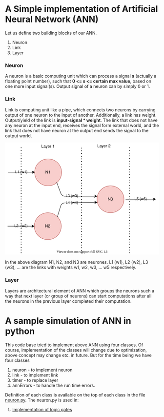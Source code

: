 # A Simple implementation of Artificial Neural Network (ANN)
Let us define two building blocks of our ANN. 
1.  Neuron
2.  Link
3.  Layer
### Neuron 
A neuron is a basic computing unit which can process a signal **s** (actually a floating point number), such that **0 <= s <= certain max value**, 
based on one more input signal(s). Output signal of a neuron can by simply 0 or 1.

### Link
Link is computing unit like a pipe, which connects two neurons by carrying output of one neuron to the input of another.
Additionally, a link has weight. Output/yield of the link is **input-signal * weight**. The link that does not have any neuron
at the input end, receives the signal form external world, and the link that does not have neuron at the output end sends
the signal to the output world.

![alt text](./images/ann.svg)

In the above diagram N1, N2, and N3 are neurones. L1 (w1), L2 (w2), L3 (w3), ... are the links with weights w1, w2, w3, ... w5 respectively.

### Layer
Layers are architectural element of ANN which groups the neurons such a way that next layer (or group of neurons) can start computations after all 
the neurons in the previous layer completed their computation.

# A sample simulation of ANN in python
This code base tried to implement above ANN using four classes. Of course, implementation of the classes will change due to optimization, above 
concept may change etc. in future. But for the time being we have four classes
1. neuron - to implement neuron
2. link - to implement link
3. timer - to replace layer
4. annErrors - to handle the run time errors.

Definition of each class is available on the top of each class in the file [neuron.py](./neuron.py). The neuron.py is used in:
1. [Implementation of logic gates](./gates/README.md)

